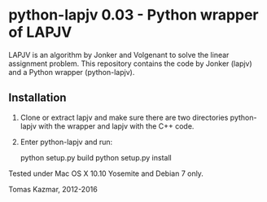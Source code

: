 python-lapjv 0.03 - Python wrapper of LAPJV
===========================================

LAPJV is an algorithm by Jonker and Volgenant to solve the linear assignment
problem. This repository contains the code by Jonker (lapjv) and a Python
wrapper (python-lapjv).

Installation
------------

  1. Clone or extract lapjv and make sure there are two directories python-lapjv
     with the wrapper and lapjv with the C++ code.
  2. Enter python-lapjv and run:

    	python setup.py build
    	python setup.py install

Tested under Mac OS X 10.10 Yosemite and Debian 7 only.

Tomas Kazmar, 2012-2016
